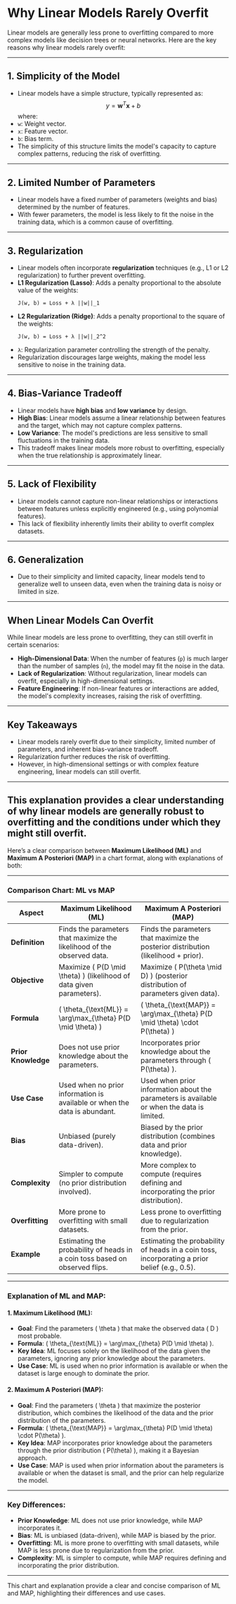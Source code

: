 
# Why Linear Models Rarely Overfit

Linear models are generally less prone to overfitting compared to more complex models like decision trees or neural networks. Here are the key reasons why linear models rarely overfit:

---

## **1. Simplicity of the Model**
- Linear models have a simple structure, typically represented as:
  $$
  y = \mathbf{w}^T \mathbf{x} + b
  $$
 where:
- `w`: Weight vector.
- `x`: Feature vector.
- `b`: Bias term.
- The simplicity of this structure limits the model's capacity to capture complex patterns, reducing the risk of overfitting.

---

## **2. Limited Number of Parameters**
- Linear models have a fixed number of parameters (weights and bias) determined by the number of features.
- With fewer parameters, the model is less likely to fit the noise in the training data, which is a common cause of overfitting.

---

## **3. Regularization**
- Linear models often incorporate **regularization** techniques (e.g., L1 or L2 regularization) to further prevent overfitting.
- **L1 Regularization (Lasso)**: Adds a penalty proportional to the absolute value of the weights:
  ```
  J(w, b) = Loss + λ ||w||_1
  ```
- **L2 Regularization (Ridge)**: Adds a penalty proportional to the square of the weights:
  ```
  J(w, b) = Loss + λ ||w||_2^2
  ```
- `λ`: Regularization parameter controlling the strength of the penalty.
- Regularization discourages large weights, making the model less sensitive to noise in the training data.

---

## **4. Bias-Variance Tradeoff**
- Linear models have **high bias** and **low variance** by design.
- **High Bias**: Linear models assume a linear relationship between features and the target, which may not capture complex patterns.
- **Low Variance**: The model's predictions are less sensitive to small fluctuations in the training data.
- This tradeoff makes linear models more robust to overfitting, especially when the true relationship is approximately linear.

---

## **5. Lack of Flexibility**
- Linear models cannot capture non-linear relationships or interactions between features unless explicitly engineered (e.g., using polynomial features).
- This lack of flexibility inherently limits their ability to overfit complex datasets.

---

## **6. Generalization**
- Due to their simplicity and limited capacity, linear models tend to generalize well to unseen data, even when the training data is noisy or limited in size.

---

## **When Linear Models Can Overfit**
While linear models are less prone to overfitting, they can still overfit in certain scenarios:
- **High-Dimensional Data**: When the number of features (`p`) is much larger than the number of samples (`n`), the model may fit the noise in the data.
- **Lack of Regularization**: Without regularization, linear models can overfit, especially in high-dimensional settings.
- **Feature Engineering**: If non-linear features or interactions are added, the model's complexity increases, raising the risk of overfitting.

---

## **Key Takeaways**
- Linear models rarely overfit due to their simplicity, limited number of parameters, and inherent bias-variance tradeoff.
- Regularization further reduces the risk of overfitting.
- However, in high-dimensional settings or with complex feature engineering, linear models can still overfit.

---

This explanation provides a clear understanding of why linear models are generally robust to overfitting and the conditions under which they might still overfit.
---

Here’s a clear comparison between **Maximum Likelihood (ML)** and **Maximum A Posteriori (MAP)** in a chart format, along with explanations of both:

---

### **Comparison Chart: ML vs MAP**

| **Aspect**              | **Maximum Likelihood (ML)**                                                                 | **Maximum A Posteriori (MAP)**                                                                 |
|--------------------------|-------------------------------------------------------------------------------------------|-----------------------------------------------------------------------------------------------|
| **Definition**           | Finds the parameters that maximize the likelihood of the observed data.                    | Finds the parameters that maximize the posterior distribution (likelihood + prior).            |
| **Objective**            | Maximize \( P(D \mid \theta) \) (likelihood of data given parameters).                    | Maximize \( P(\theta \mid D) \) (posterior distribution of parameters given data).             |
| **Formula**              | \( \theta_{\text{ML}} = \arg\max_{\theta} P(D \mid \theta) \)                            | \( \theta_{\text{MAP}} = \arg\max_{\theta} P(D \mid \theta) \cdot P(\theta) \)               |
| **Prior Knowledge**      | Does not use prior knowledge about the parameters.                                         | Incorporates prior knowledge about the parameters through \( P(\theta) \).                     |
| **Use Case**             | Used when no prior information is available or when the data is abundant.                 | Used when prior information about the parameters is available or when the data is limited.     |
| **Bias**                 | Unbiased (purely data-driven).                                                            | Biased by the prior distribution (combines data and prior knowledge).                         |
| **Complexity**           | Simpler to compute (no prior distribution involved).                                       | More complex to compute (requires defining and incorporating the prior distribution).          |
| **Overfitting**          | More prone to overfitting with small datasets.                                            | Less prone to overfitting due to regularization from the prior.                                |
| **Example**              | Estimating the probability of heads in a coin toss based on observed flips.               | Estimating the probability of heads in a coin toss, incorporating a prior belief (e.g., 0.5). |

---

### **Explanation of ML and MAP**:

#### **1. Maximum Likelihood (ML)**:
- **Goal**: Find the parameters \( \theta \) that make the observed data \( D \) most probable.
- **Formula**: \( \theta_{\text{ML}} = \arg\max_{\theta} P(D \mid \theta) \).
- **Key Idea**: ML focuses solely on the likelihood of the data given the parameters, ignoring any prior knowledge about the parameters.
- **Use Case**: ML is used when no prior information is available or when the dataset is large enough to dominate the prior.

#### **2. Maximum A Posteriori (MAP)**:
- **Goal**: Find the parameters \( \theta \) that maximize the posterior distribution, which combines the likelihood of the data and the prior distribution of the parameters.
- **Formula**: \( \theta_{\text{MAP}} = \arg\max_{\theta} P(D \mid \theta) \cdot P(\theta) \).
- **Key Idea**: MAP incorporates prior knowledge about the parameters through the prior distribution \( P(\theta) \), making it a Bayesian approach.
- **Use Case**: MAP is used when prior information about the parameters is available or when the dataset is small, and the prior can help regularize the model.

---

### **Key Differences**:
- **Prior Knowledge**: ML does not use prior knowledge, while MAP incorporates it.
- **Bias**: ML is unbiased (data-driven), while MAP is biased by the prior.
- **Overfitting**: ML is more prone to overfitting with small datasets, while MAP is less prone due to regularization from the prior.
- **Complexity**: ML is simpler to compute, while MAP requires defining and incorporating the prior distribution.

---

This chart and explanation provide a clear and concise comparison of ML and MAP, highlighting their differences and use cases.
